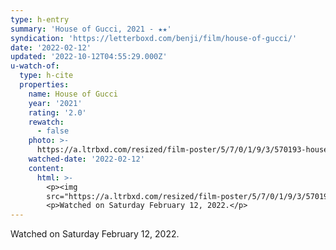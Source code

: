 ```yaml
---
type: h-entry
summary: 'House of Gucci, 2021 - ★★'
syndication: 'https://letterboxd.com/benji/film/house-of-gucci/'
date: '2022-02-12'
updated: '2022-10-12T04:55:29.000Z'
u-watch-of:
  type: h-cite
  properties:
    name: House of Gucci
    year: '2021'
    rating: '2.0'
    rewatch:
      - false
    photo: >-
      https://a.ltrbxd.com/resized/film-poster/5/7/0/1/9/3/570193-house-of-gucci-0-600-0-900-crop.jpg?v=5360fe0784
    watched-date: '2022-02-12'
    content:
      html: >-
        <p><img
        src="https://a.ltrbxd.com/resized/film-poster/5/7/0/1/9/3/570193-house-of-gucci-0-600-0-900-crop.jpg?v=5360fe0784"/></p>
        <p>Watched on Saturday February 12, 2022.</p>
---
```

Watched on Saturday February 12, 2022.
